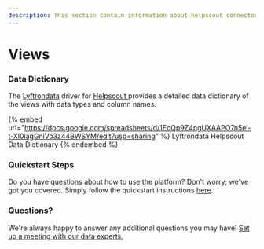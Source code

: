 ```yaml
---
description: This section contain information about helpscout connector views information
---
```


# Views

### Data Dictionary

The [Lyftrondata](https://www.lyftrondata.com/) driver for [Helpscout](https://www.lyftrondata.com/integration/Helpscout/)[ ](https://www.lyftrondata.com/integration/helpscout/)provides a detailed data dictionary of the views with data types and column names.

{% embed url="https://docs.google.com/spreadsheets/d/1EoQp9Z4ngUXAAPO7n5ei-t-Xl0iagGniVo3z44BWSYM/edit?usp=sharing" %}
Lyftrondata Helpscout Data Dictionary
{% endembed %}

### Quickstart Steps

Do you have questions about how to use the platform? Don't worry; we've got you covered. Simply follow the quickstart instructions [here](../../../../quickstart-steps.md).

### Questions? <a href="#questions" id="questions"></a>

We're always happy to answer any additional questions you may have! [Set up a meeting with our data experts.](https://www.lyftrondata.com/book-a-meeting/)


